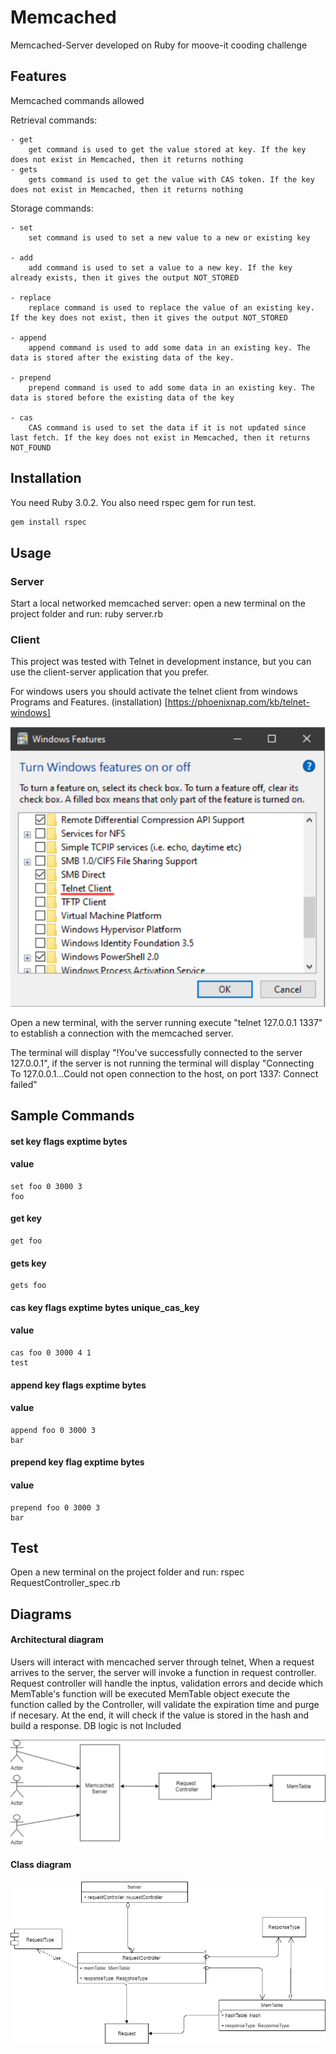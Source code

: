 # Memcached
Memcached-Server developed on Ruby for moove-it cooding challenge

## Features
Memcached commands allowed 

Retrieval commands:

    - get
        get command is used to get the value stored at key. If the key does not exist in Memcached, then it returns nothing
    - gets
        gets command is used to get the value with CAS token. If the key does not exist in Memcached, then it returns nothing

Storage commands:

    - set
        set command is used to set a new value to a new or existing key

    - add 
        add command is used to set a value to a new key. If the key already exists, then it gives the output NOT_STORED

    - replace
        replace command is used to replace the value of an existing key. If the key does not exist, then it gives the output NOT_STORED

    - append
        append command is used to add some data in an existing key. The data is stored after the existing data of the key.

    - prepend
        prepend command is used to add some data in an existing key. The data is stored before the existing data of the key

    - cas
        CAS command is used to set the data if it is not updated since last fetch. If the key does not exist in Memcached, then it returns NOT_FOUND

## Installation

You need Ruby 3.0.2.
You also need rspec gem for run test.

```bash
gem install rspec
```

## Usage

### Server
Start a local networked memcached server: open a new terminal on the project folder and run: ruby server.rb

### Client

This project was tested with Telnet in development instance, but you can use the client-server application that you prefer.

For windows users you should activate the telnet client from windows Programs and Features.
 (installation) [https://phoenixnap.com/kb/telnet-windows]

 ![alt text](https://github.com/MaximilianoBadiola/Memcached/blob/main/Img/TelnetExample.png?raw=true)
 

 Open a new terminal, with the server running execute "telnet 127.0.0.1 1337" to establish a connection with the memcached server.

 The terminal will display "!You've successfully connected to the server 127.0.0.1", if the server is not running the terminal will display "Connecting To 127.0.0.1...Could not open connection to the host, on port 1337: Connect failed"


 ## Sample Commands

#### set key flags exptime bytes  
#### value 

    set foo 0 3000 3 
    foo

#### get key

    get foo

#### gets key

    gets foo
    
#### cas key flags exptime bytes unique_cas_key
#### value

    cas foo 0 3000 4 1
    test 

#### append key flags exptime bytes
#### value

    append foo 0 3000 3
    bar

#### prepend key flag exptime bytes
#### value

    prepend foo 0 3000 3
    bar

## Test

Open a new terminal on the project folder and run: rspec RequestController_spec.rb

## Diagrams

#### Architectural diagram

Users will interact with mencached server through telnet, When a request arrives to the server, the server will  invoke a function in request controller.
Request controller will handle the inptus, validation errors and decide which MemTable's function will be executed
MemTable object execute the function called by the Controller, will validate the expiration time and purge if necesary. At the end, it will check if the value is stored in the hash and build a response. 
DB logic is not Included

 ![alt text](https://github.com/MaximilianoBadiola/Memcached/blob/main/Img/MemcachedArchDiagram.png?raw=true)


#### Class diagram

 ![alt text](https://github.com/MaximilianoBadiola/Memcached/blob/main/Img/MemcachedClassDiagram.png?raw=true)
